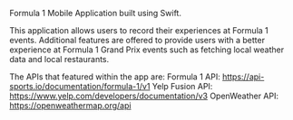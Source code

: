 Formula 1 Mobile Application built using Swift. 

This application allows users to record their experiences at Formula 1 events. 
Additional features are offered to provide users with a better experience at Formula 1 Grand Prix events such as fetching local weather data and local restaurants.

The APIs that featured within the app are:
Formula 1 API: https://api-sports.io/documentation/formula-1/v1
Yelp Fusion API: https://www.yelp.com/developers/documentation/v3
OpenWeather API: https://openweathermap.org/api

